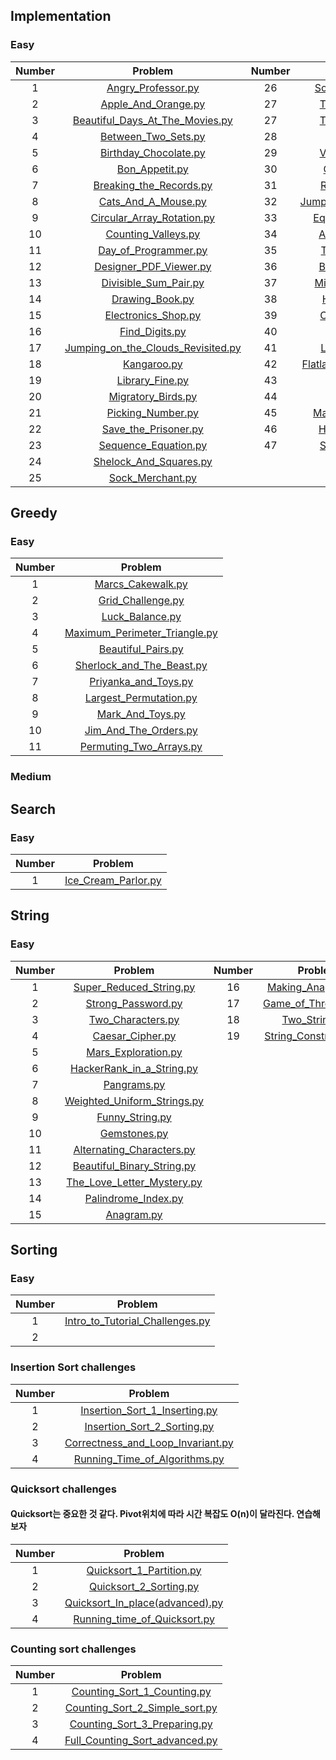 ## Implementation

### Easy
Number | Problem | Number | Problem
:---: | :---: | :---: | :---:
1|[Angry_Professor.py](implementation/Angry_Professor.py)| 26|[Sock_Merchant_v2.py](implementation/Sock_Merchant_v2.py)
2|[Apple_And_Orange.py](implementation/Apple_And_Orange.py)| 27|[The_Hudle_Race.py](implementation/The_Hudle_Race.py)
3|[Beautiful_Days_At_The_Movies.py](implementation/Beautiful_Days_At_The_Movies.py)|27|[The_Hudle_Race.py](implementation/The_Hudle_Race.py)
4|[Between_Two_Sets.py](implementation/Between_Two_Sets.py)|28|[Utopian_Tree.py](implementation/Utopian_Tree.py)
5|[Birthday_Chocolate.py](implementation/Birthday_Chocolate.py)|29|[Viral_Advertising.py](implementation/Viral_Advertising.py)
6|[Bon_Appetit.py](implementation/Bon_Appetit.py)|30|[Cut_The_Sticks.py](implementation/Cut_the_Sticks.py)
7|[Breaking_the_Records.py](implementation/Breaking_the_Records.py)|31|[Repeated_String.py](implementation/Repeated_String.py)
8|[Cats_And_A_Mouse.py](implementation/Cats_And_A_Mouse.py)|32|[Jumping_On_The_Clouds.py](implementation/Jumping_On_The_Clouds.py)
9|[Circular_Array_Rotation.py](implementation/Circular_Array_Rotation.py) |33|[Equalize_The_Array.py](implementation/Equalize_The_Array.py)
10|[Counting_Valleys.py](implementation/Counting_Valleys.py)|34|[ACM_ICPC_Team.py](implementation/ACM_ICPC_Team.py)
11|[Day_of_Programmer.py](implementation/Day_of_Programmer.py)|35|[Taum_and_Bday.py](implementation/Taum_and_Bday.py)
12|[Designer_PDF_Viewer.py](implementation/Designer_PDF_Viewer.py)	|36|[Beautiful_Triplets.py](implementation/Beautiful_Triplets.py)
13|[Divisible_Sum_Pair.py](implementation/Divisible_Sum_Pair.py)|37|[Minimum_Distance.py](implementation/Minimum_Distance.py)
14|[Drawing_Book.py](implementation/Drawing_Book.py)|38|[Halloween_Sale.py](implementation/Halloween_Sale.py)
15|[Electronics_Shop.py](implementation/Electronics_Shop.py)|39|[Chocolate_Feast.py](implementation/Chocolate_Feast.py)
16|[Find_Digits.py](implementation/Find_Digits.py)|40|[Service_Lane.py](implementation/Service_Lane.py)
17|[Jumping_on_the_Clouds_Revisited.py](implementation/Jumping_on_the_Clouds_Revisited.py)|41|[Lisas_Workbook.py](implementation/Lisas_Workbook.py)
18|[Kangaroo.py](implementation/Kangaroo.py)|42|[Flatland_Space_Statoins.py](implementation/Flatland_Space_Statoins.py)
19|[Library_Fine.py](implementation/Library_Fine.py)|43|[Fair_Rations.py](implementation/Fair_Rations.py)
20|[Migratory_Birds.py](implementation/Migratory_Birds.py)|44|[Cavity_Map.py](implementation/Cavity_map.py)
21|[Picking_Number.py](implementation/Picking_Number.py)|45|[Manasa_And_Stone.py](implementation/Manasa_And_Stone.py)
22|[Save_the_Prisoner.py](implementation/Save_the_Prisoner.py)|46|[Happy_Ladybugs.py](implementation/Happy_Ladybugs.py)
23|[Sequence_Equation.py](implementation/Sequence_Equation.py)|47|[Strange_Counter.py](implementation/Strange_Counter.py)
24|[Shelock_And_Squares.py](implementation/Shelock_And_Squares.py)
25|[Sock_Merchant.py](implementation/Sock_Merchant.py)




## Greedy

### Easy
Number | Problem 
:---: | :---:
1|[Marcs_Cakewalk.py](Greedy/Marcs_Cakewalk.py)
2|[Grid_Challenge.py](Greedy/Grid_Challenge.py)
3|[Luck_Balance.py](Greedy/Luck_Balance.py)
4|[Maximum_Perimeter_Triangle.py](Greedy/Maximum_Perimeter_Triangle.py)
5|[Beautiful_Pairs.py](Greedy/Beautiful_Pairs.py)
6|[Sherlock_and_The_Beast.py](Greedy/Sherlock_and_The_Beast.py)
7|[Priyanka_and_Toys.py](Greedy/Priyanka_and_Toys.py)
8|[Largest_Permutation.py](Greedy/Largest_Permutation.py)
9|[Mark_And_Toys.py](Greedy/Mark_And_Toys.py)
10|[Jim_And_The_Orders.py](Greedy/Jim_And_The_Orders.py)
11|[Permuting_Two_Arrays.py](Greedy/Permuting_Two_Arrays.py)

### Medium

## Search

### Easy 

Number | Problem 
:---: | :---:
1|[Ice_Cream_Parlor.py](Search/Ice_Cream_Parlor.py)


## String 


### Easy
Number | Problem | Number | Problem
:---: | :---: | :---: | :---:
1|[Super_Reduced_String.py](String/Super_Reduced_String.py)|16|[Making_Anagrams.py](String/Making_Anagrams.py)
2|[Strong_Password.py](String/Strong_Password.py)|17|[Game_of_Thrones_1.py](String/Game_of_Thrones_1.py)
3|[Two_Characters.py](String/Two_Characters.py)|18|[Two_Strings.py](String/Two_Strings.py)
4|[Caesar_Cipher.py](String/Caesar_Cipher.py)|19|[String_Construction.py](String/String_Construction.py)
5|[Mars_Exploration.py](String/Mars_Exploration.py)
6|[HackerRank_in_a_String.py](String/HackerRank_in_a_String.py)
7|[Pangrams.py](String/Pangrams.py)
8|[Weighted_Uniform_Strings.py](String/Weighted_Uniform_Strings.py)
9|[Funny_String.py](String/Funny_String.py)
10|[Gemstones.py](String/Gemstones.py)
11|[Alternating_Characters.py](String/Alternating_Characters.py)
12|[Beautiful_Binary_String.py](String/Beautiful_Binary_String.py)
13|[The_Love_Letter_Mystery.py](String/The_Love_Letter_Mystery.py)
14|[Palindrome_Index.py](String/Palindrome_Index.py)
15|[Anagram.py](String/Anagram.py)


## Sorting


### Easy
Number | Problem 
:---: | :---:
1|[Intro_to_Tutorial_Challenges.py](Sorting/Intro_to_Tutorial_Challenges.py)
2|

### Insertion Sort challenges
Number | Problem 
:---: | :---:
1|[Insertion_Sort_1_Inserting.py](Sorting/Insertion_Sort_1_Inserting.py)
2|[Insertion_Sort_2_Sorting.py](Sorting/Insertion_Sort_2_Sorting.py)
3|[Correctness_and_Loop_Invariant.py](Sorting/Correctness_and_Loop_Invariant.py)
4|[Running_Time_of_Algorithms.py](Sorting/Running_Time_of_Algorithms.py)


### Quicksort challenges
#### Quicksort는 중요한 것 같다. Pivot위치에 따라 시간 복잡도 O(n)이 달라진다. 연습해보자
Number | Problem 
:---: | :---:
1|[Quicksort_1_Partition.py](Sorting/Quicksort_1_Partition.py)
2|[Quicksort_2_Sorting.py](Sorting/Quicksort_2_Sorting.py)
3|[Quicksort_In_place(advanced).py](Sorting/Quicksort_In_place(advanced).py)
4|[Running_time_of_Quicksort.py](Sorting/Running_time_of_Quicksort.py)


### Counting sort challenges
Number | Problem 
:---: | :---:
1|[Counting_Sort_1_Counting.py](Sorting/Counting_Sort_1_Counting.py)
2|[Counting_Sort_2_Simple_sort.py](Sorting/Counting_Sort_2_Simple_sort.py)
3|[Counting_Sort_3_Preparing.py](Sorting/Counting_Sort_3_Preparing.py)
4|[Full_Counting_Sort_advanced.py](Sorting/Full_Counting_Sort_advanced.py)